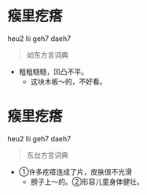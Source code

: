 # 瘊里疙瘩
heu2 lii geh7 daeh7
> 如东方言词典
- 粗粗糙糙，凹凸不平。
  - 这块木板～的，不好看。

# 瘊里疙瘩
heu2 lii geh7 daeh7
> 东台方言词典
- ①许多疙瘩连成了片，皮肤很不光滑
  - 膀子上～的。②形容儿童身体健壮。
